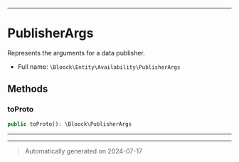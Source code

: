 ***

# PublisherArgs

Represents the arguments for a data publisher.



* Full name: `\Bloock\Entity\Availability\PublisherArgs`




## Methods


### toProto



```php
public toProto(): \Bloock\PublisherArgs
```












***


***
> Automatically generated on 2024-07-17
